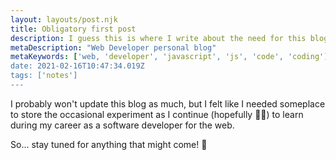 ```yaml
---
layout: layouts/post.njk
title: Obligatory first post
description: I guess this is where I write about the need for this blog... 🤔
metaDescription: "Web Developer personal blog"
metaKeywords: ['web, 'developer', 'javascript', 'js', 'code', 'coding']
date: 2021-02-16T10:47:34.019Z
tags: ['notes']
---
```


I probably won't update this blog as much, but I felt like I needed someplace to store the occasional experiment as I continue (hopefully 🤞🏻) to learn during my career as a software developer for the web.

So... stay tuned for anything that might come! 🚀
